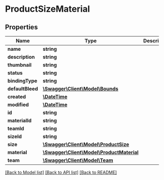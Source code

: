 # ProductSizeMaterial

## Properties
Name | Type | Description | Notes
------------ | ------------- | ------------- | -------------
**name** | **string** |  | 
**description** | **string** |  | [optional] 
**thumbnail** | **string** |  | [optional] 
**status** | **string** |  | [optional] 
**bindingType** | **string** |  | [optional] 
**defaultBleed** | [**\Swagger\Client\Model\Bounds**](Bounds.md) |  | [optional] 
**created** | [**\DateTime**](\DateTime.md) |  | [optional] 
**modified** | [**\DateTime**](\DateTime.md) |  | [optional] 
**id** | **string** |  | [optional] 
**materialId** | **string** |  | [optional] 
**teamId** | **string** |  | [optional] 
**sizeId** | **string** |  | [optional] 
**size** | [**\Swagger\Client\Model\ProductSize**](ProductSize.md) |  | [optional] 
**material** | [**\Swagger\Client\Model\ProductMaterial**](ProductMaterial.md) |  | [optional] 
**team** | [**\Swagger\Client\Model\Team**](Team.md) |  | [optional] 

[[Back to Model list]](../README.md#documentation-for-models) [[Back to API list]](../README.md#documentation-for-api-endpoints) [[Back to README]](../README.md)


